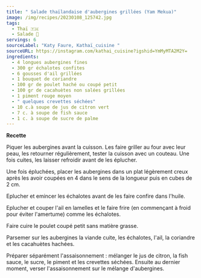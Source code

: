 ```yaml
---
title: " Salade thaïlandaise d'aubergines grillées (Yam Mekua)"
image: /img/recipes/20230108_125742.jpg
tags:
  - Thaï 🇹🇭
  - Salade 🥗
servings: 6
sourceLabel: "Katy Faure, Kathaï_cuisine "
sourceURL: https://instagram.com/kathai_cuisine?igshid=YmMyMTA2M2Y=
ingredients:
  - 4 longues aubergines fines
  - 300 gr échalotes confites
  - 6 gousses d'ail grillées
  - 1 bouquet de coriandre
  - 100 gr de poulet haché ou coupé petit
  - 100 gr de cacahuètes non salées grillées
  - 1 piment rouge moyen
  - " quelques crevettes séchées"
  - 10 c.à soupe de jus de citron vert
  - 7 c. à soupe de fish sauce
  - 1 c. à soupe de sucre de palme
---
```

**Recette**

Piquer les aubergines avant la cuisson. Les faire griller au four avec leur peau, les retourner régulièrement, tester la cuisson avec un couteau. Une fois cuites, les laisser refroidir avant de les éplucher.

Une fois épluchées, placer les aubergines dans un plat légèrement creux après les avoir coupées en 4 dans le sens de la longueur puis en cubes de 2 cm.

Eplucher et emincer les échalotes avant de les faire confire dans l'huile.

Eplucher et couper l'ail en lamelles et le faire frire (en commençant à froid pour éviter l'amertume) comme les échalotes.

Faire cuire le poulet coupé petit sans matière grasse.

Parsemer sur les aubergines la viande cuite, les échalotes, l'ail, la coriandre et les cacahuètes hachées.

Préparer séparément l'assaisonnement : mélanger le jus de citron, la fish sauce, le sucre, le piment et les crevettes séchées. Ensuite au dernier moment, verser l'assaisonnement sur le mélange d'aubergines.